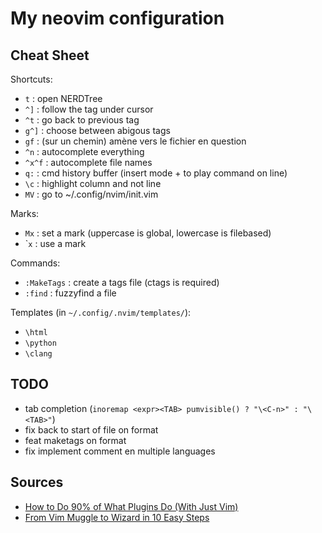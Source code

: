 My neovim configuration
=======================

Cheat Sheet
-----------

Shortcuts:

-	`t` : open NERDTree
-	`^]` : follow the tag under cursor
-	`^t` : go back to previous tag
-	`g^]` : choose between abigous tags
-	`gf` : (sur un chemin) amène vers le fichier en question
-	`^n` : autocomplete everything
-	`^x^f` : autocomplete file names
-	`q:` : cmd history buffer (insert mode + <CR> to play command on line)
-	`\c` : highlight column and not line
-	`MV` : go to ~/.config/nvim/init.vim

Marks:

-	`Mx` : set a mark (uppercase is global, lowercase is filebased)
-	\``x` : use a mark

Commands:

-	`:MakeTags` : create a tags file (ctags is required)
-	`:find` : fuzzyfind a file

Templates (in `~/.config/.nvim/templates/`\):

-	`\html`
-	`\python`
-	`\clang`

TODO
----

-	tab completion (`inoremap <expr><TAB> pumvisible() ? "\<C-n>" : "\<TAB>"`\)
-	fix back to start of file on format
-	feat maketags on format
-	fix implement comment en multiple languages

Sources
-------

-	[How to Do 90% of What Plugins Do (With Just Vim)](https://www.youtube.com/watch?v=XA2WjJbmmoM)
-	[From Vim Muggle to Wizard in 10 Easy Steps](https://www.youtube.com/watch?v=MquaityA1SM)
